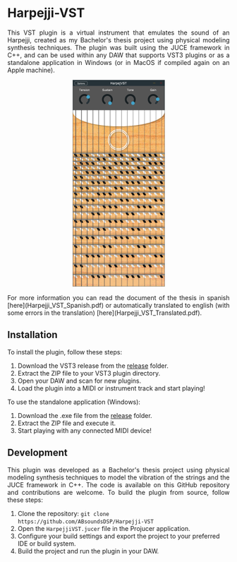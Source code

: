 # Harpejji-VST
<p align="justify">
This VST plugin is a virtual instrument that emulates the sound of an Harpejji, created as my Bachelor's thesis project using physical modeling synthesis techniques. The plugin was built using the JUCE framework in C++, and can be used within any DAW that supports VST3 plugins or as a standalone application in Windows (or in MacOS if compiled again on an Apple machine).
</p>

<p align="center">
  <img src="Harpejji_VST.png" width = 209 height = 468/>
</p>

<p align="justify">
For more information you can read the document of the thesis in spanish [here](Harpejji_VST_Spanish.pdf) or automatically translated to english (with some errors in the translation) [here](Harpejji_VST_Translated.pdf).
</p>

## Installation
To install the plugin, follow these steps:
1. Download the VST3 release from the [release](Release) folder.
2. Extract the ZIP file to your VST3 plugin directory.
3. Open your DAW and scan for new plugins.
4. Load the plugin into a MIDI or instrument track and start playing!

To use the standalone application (Windows):
1. Download the .exe file from the [release](Release) folder.
2. Extract the ZIP file and execute it.
3. Start playing with any connected MIDI device!

## Development
<p align="justify">
This plugin was developed as a Bachelor's thesis project using physical modeling synthesis techniques to model the vibration of the strings and the JUCE framework in C++. The code is available on this GitHub repository and contributions are welcome. To build the plugin from source, follow these steps:
</p>

1. Clone the repository: `git clone https://github.com/ABsoundsDSP/Harpejji-VST`
2. Open the `HarpejjiVST.jucer` file in the Projucer application.
3. Configure your build settings and export the project to your preferred IDE or build system.
4. Build the project and run the plugin in your DAW.
